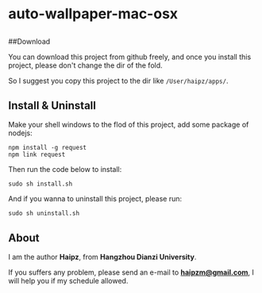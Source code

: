 # auto-wallpaper-mac-osx

## 

##Download

You can download this project from github freely, and once you install this project, please don't change the dir of the fold.

So I suggest you copy this project to the dir like `/User/haipz/apps/`.

## Install & Uninstall

Make your shell windows to the flod of this project, add some package of nodejs:

```
npm install -g request
npm link request
```

Then run the code below to install:

```
sudo sh install.sh
```

And if you wanna to uninstall this project, please run:

```
sudo sh uninstall.sh
```

## About

I am the author **Haipz**, from **Hangzhou Dianzi University**.

If you suffers any problem, please send an e-mail to **haipzm@gmail.com**, I will help you if my schedule allowed.